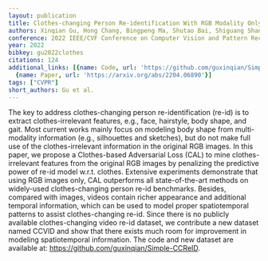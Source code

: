 ```yaml
---
layout: publication
title: Clothes-changing Person Re-identification With RGB Modality Only
authors: Xinqian Gu, Hong Chang, Bingpeng Ma, Shutao Bai, Shiguang Shan, Xilin Chen
conference: 2022 IEEE/CVF Conference on Computer Vision and Pattern Recognition (CVPR)
year: 2022
bibkey: gu2022clothes
citations: 124
additional_links: [{name: Code, url: 'https://github.com/guxinqian/Simple-CCReID'},
  {name: Paper, url: 'https://arxiv.org/abs/2204.06890'}]
tags: ["CVPR"]
short_authors: Gu et al.
---
```

The key to address clothes-changing person re-identification (re-id) is to
extract clothes-irrelevant features, e.g., face, hairstyle, body shape, and
gait. Most current works mainly focus on modeling body shape from
multi-modality information (e.g., silhouettes and sketches), but do not make
full use of the clothes-irrelevant information in the original RGB images. In
this paper, we propose a Clothes-based Adversarial Loss (CAL) to mine
clothes-irrelevant features from the original RGB images by penalizing the
predictive power of re-id model w.r.t. clothes. Extensive experiments
demonstrate that using RGB images only, CAL outperforms all state-of-the-art
methods on widely-used clothes-changing person re-id benchmarks. Besides,
compared with images, videos contain richer appearance and additional temporal
information, which can be used to model proper spatiotemporal patterns to
assist clothes-changing re-id. Since there is no publicly available
clothes-changing video re-id dataset, we contribute a new dataset named CCVID
and show that there exists much room for improvement in modeling spatiotemporal
information. The code and new dataset are available at:
https://github.com/guxinqian/Simple-CCReID.